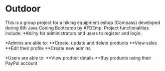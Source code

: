 # Outdoor
This is a group project for a hiking equipment eshop (Compass) developed during 8th Java Coding Bootcamp by AFDEmp. 
Project functionalities include:
*Ability for administrators and users to register and login.

*Admins are able to:
**Create, update and delete products
**View sales
**Edit their profile
**Create new admins

*Users are able to:
**View product details
**Buy products using their PayPal account

